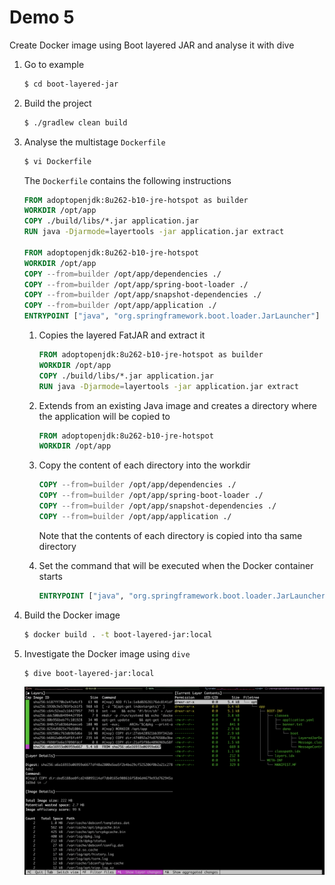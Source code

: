 # Demo 5

Create Docker image using Boot layered JAR and analyse it with dive

1. Go to example

   ```bash
   $ cd boot-layered-jar
   ```

1. Build the project

   ```bash
   $ ./gradlew clean build
   ```

1. Analyse the multistage `Dockerfile`

   ```bash
   $ vi Dockerfile
   ```

   The `Dockerfile` contains the following instructions

   ```dockerfile
   FROM adoptopenjdk:8u262-b10-jre-hotspot as builder
   WORKDIR /opt/app
   COPY ./build/libs/*.jar application.jar
   RUN java -Djarmode=layertools -jar application.jar extract

   FROM adoptopenjdk:8u262-b10-jre-hotspot
   WORKDIR /opt/app
   COPY --from=builder /opt/app/dependencies ./
   COPY --from=builder /opt/app/spring-boot-loader ./
   COPY --from=builder /opt/app/snapshot-dependencies ./
   COPY --from=builder /opt/app/application ./
   ENTRYPOINT ["java", "org.springframework.boot.loader.JarLauncher"]
   ```

   1. Copies the layered FatJAR and extract it

      ```dockerfile
      FROM adoptopenjdk:8u262-b10-jre-hotspot as builder
      WORKDIR /opt/app
      COPY ./build/libs/*.jar application.jar
      RUN java -Djarmode=layertools -jar application.jar extract
      ```

   1. Extends from an existing Java image and creates a directory where the application will be copied to

      ```dockerfile
      FROM adoptopenjdk:8u262-b10-jre-hotspot
      WORKDIR /opt/app
      ```

   1. Copy the content of each directory into the workdir

      ```dockerfile
      COPY --from=builder /opt/app/dependencies ./
      COPY --from=builder /opt/app/spring-boot-loader ./
      COPY --from=builder /opt/app/snapshot-dependencies ./
      COPY --from=builder /opt/app/application ./
      ```

      Note that the contents of each directory is copied into tha same directory

   1. Set the command that will be executed when the Docker container starts

      ```dockerfile
      ENTRYPOINT ["java", "org.springframework.boot.loader.JarLauncher"]
      ```

1. Build the Docker image

   ```bash
   $ docker build . -t boot-layered-jar:local
   ```

1. Investigate the Docker image using `dive`

   ```bash
   $ dive boot-layered-jar:local
   ```

   ![dive boot-layered-jar](../images/dive-boot-layered-jar.png)
